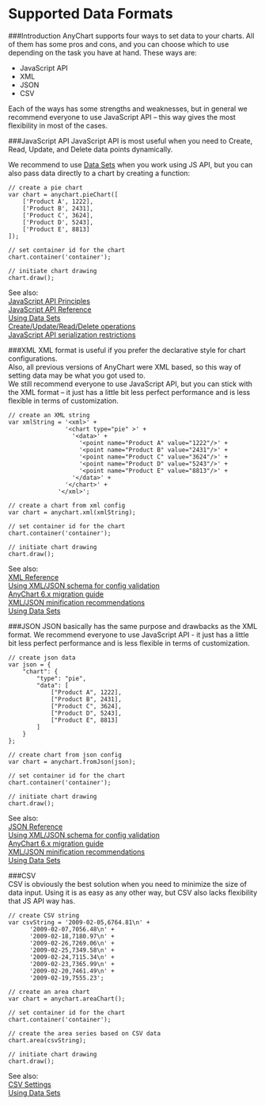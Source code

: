 Supported Data Formats
=================

###Introduction
AnyChart supports four ways to set data to your charts. All of them has some pros and cons, and you can choose which to use depending on the task you have at hand. These ways are:
* JavaScript API
* XML
* JSON
* CSV

Each of the ways has some strengths and weaknesses, but in general we recommend everyone to use JavaScript API – this way gives the most flexibility in most of the cases.


###JavaScript API
JavaScript API is most useful when you need to Create, Read, Update, and Delete data points dynamically. 

We recommend to use <a href="./Working_with_Data/Using_Data_Sets">Data Sets</a> when you work using JS API, but you can also pass data directly to a chart by creating a function:
```
// create a pie chart
var chart = anychart.pieChart([
    ['Product A', 1222],
    ['Product B', 2431],
    ['Product C', 3624],
    ['Product D', 5243],
    ['Product E', 8813]
]);

// set container id for the chart
chart.container('container');

// initiate chart drawing
chart.draw();
```
See also:  
<a href="./JavaScript_API_Principles">JavaScript API Principles</a>  
<a href="http://anychart.com/products/anychart7/api-reference?format=js">JavaScript API Reference</a>  
<a href="./Working_with_Data/Using_Data_Sets">Using Data Sets</a>  
<a href="./Working_with_Data/Create_Update_Read_Delete_operations">Create/Update/Read/Delete operations</a>  
<a href="./Export/JavaScript_API_Serialization_Restrictions">JavaScript API serialization restrictions</a>   

###XML
XML format is useful if you prefer the declarative style for chart configurations.  
Also, all previous versions of AnyChart were XML based, so this way of setting data may be what you got used to.  
We still recommend everyone to use JavaScript API, but you can stick with the XML format – it just has a little bit less perfect performance and is less flexible in terms of customization.
```
// create an XML string
var xmlString = '<xml>' +
                '<chart type="pie" >' +
                  '<data>' +
                    '<point name="Product A" value="1222"/>' +
                    '<point name="Product B" value="2431"/>' +
                    '<point name="Product C" value="3624"/>' +
                    '<point name="Product D" value="5243"/>' +
                    '<point name="Product E" value="8813"/>' +
                  '</data>' +
                '</chart>' +
              '</xml>';
              
// create a chart from xml config              
var chart = anychart.xml(xmlString);

// set container id for the chart
chart.container('container');

// initiate chart drawing
chart.draw();
```
See also:  
<a href="http://anychart.com/products/anychart7/api-reference?format=xml">XML Reference</a>  
<a href="./Working_with_Data/Using_XML_JSON_Schemas_for_Config_Validation">Using XML/JSON schema for config validation</a>  
<a href="./AnyChart_6.x_Migration_Guide">AnyChart 6.x migration guide</a>  
<a href="./Working_with_Data/XML_JSON_minification_recommendations.md">XML/JSON minification recommendations</a>  
<a href="./Working_with_Data/Using_Data_Sets">Using Data Sets</a>   

###JSON
JSON basically has the same purpose and drawbacks as the XML format. We recommend everyone to use JavaScript API - it just has a little bit less perfect performance and is less flexible in terms of customization.
```
// create json data
var json = {
    "chart": {
        "type": "pie",
        "data": [
            ["Product A", 1222],
            ["Product B", 2431],
            ["Product C", 3624],
            ["Product D", 5243],
            ["Product E", 8813]
        ]
    }
};

// create chart from json config              
var chart = anychart.fromJson(json);

// set container id for the chart
chart.container('container');

// initiate chart drawing
chart.draw();
```
See also:  
<a href="http://anychart.com/products/anychart7/api-reference?format=json">JSON Reference</a>  
<a href="./Working_with_Data/Using_XML_JSON_Schemas_for_Config_Validation">Using XML/JSON schema for config validation</a>  
<a href="./AnyChart_6.x_Migration_Guide">AnyChart 6.x migration guide</a>  
<a href="./Working_with_Data/XML_JSON_minification_recommendations.md">XML/JSON minification recommendations</a>  
<a href="./Working_with_Data/Using_Data_Sets">Using Data Sets</a>   

###CSV  
CSV is obviously the best solution when you need to minimize the size of data input. Using it is as easy as any other way, but CSV also lacks flexibility that JS API way has.
```
// create CSV string
var csvString = '2009-02-05,6764.81\n' +
      '2009-02-07,7056.48\n' +
      '2009-02-18,7180.97\n' +
      '2009-02-26,7269.06\n' +
      '2009-02-25,7349.58\n' +
      '2009-02-24,7115.34\n' +
      '2009-02-23,7365.99\n' +
      '2009-02-20,7461.49\n' +
      '2009-02-19,7555.23';
      
// create an area chart      
var chart = anychart.areaChart();

// set container id for the chart
chart.container('container');

// create the area series based on CSV data
chart.area(csvString);

// initiate chart drawing
chart.draw();
```
See also:  
<a href="./Working_with_Data/CSV_Settings">CSV Settings</a>  
<a href="./Working_with_Data/Using_Data_Sets">Using Data Sets</a>    

